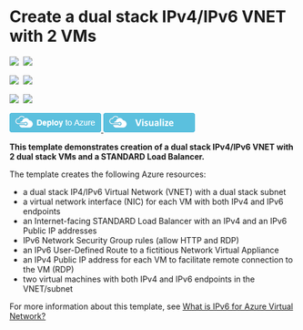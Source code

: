 # Create a dual stack IPv4/IPv6 VNET with 2 VMs

<IMG SRC="https://azurequickstartsservice.blob.core.windows.net/badges/ipv6-in-vnet-StdLB/PublicLastTestDate.svg" />&nbsp;
<IMG SRC="https://azurequickstartsservice.blob.core.windows.net/badges/ipv6-in-vnet-StdLB/PublicDeployment.svg" />&nbsp;

<IMG SRC="https://azurequickstartsservice.blob.core.windows.net/badges/ipv6-in-vnet-StdLB/FairfaxLastTestDate.svg" />&nbsp;
<IMG SRC="https://azurequickstartsservice.blob.core.windows.net/badges/ipv6-in-vnet-StdLB/FairfaxDeployment.svg" />&nbsp;

<IMG SRC="https://azurequickstartsservice.blob.core.windows.net/badges/ipv6-in-vnet-StdLB/BestPracticeResult.svg" />&nbsp;
<IMG SRC="https://azurequickstartsservice.blob.core.windows.net/badges/ipv6-in-vnet-StdLB/CredScanResult.svg" />&nbsp;

<a href="https://portal.azure.com/#create/Microsoft.Template/uri/https%3A%2F%2Fraw.githubusercontent.com%2FAzure%2Fazure-quickstart-templates%2Fmaster%2Fipv6-in-vnet%2Fazuredeploy.json" target="_blank">
    <img src="https://raw.githubusercontent.com/Azure/azure-quickstart-templates/master/1-CONTRIBUTION-GUIDE/images/deploytoazure.png"/>
</a>
<a href="http://armviz.io/#/?load=https%3A%2F%2Fraw.githubusercontent.com%2FAzure%2Fazure-quickstart-templates%2Fmaster%2Fipv6-in-vnet%2Fazuredeploy.json" target="_blank">
    <img src="https://raw.githubusercontent.com/Azure/azure-quickstart-templates/master/1-CONTRIBUTION-GUIDE/images/visualizebutton.png"/>
</a>

**This template demonstrates creation of a dual stack IPv4/IPv6 VNET with 2 dual stack VMs and a STANDARD Load Balancer.**

The template creates the following Azure resources:

- a dual stack IP4/IPv6 Virtual Network (VNET) with a dual stack subnet
- a virtual network interface (NIC) for each VM with both IPv4 and IPv6 endpoints
- an Internet-facing STANDARD Load Balancer with an IPv4 and an IPv6 Public IP addresses
- IPv6  Network Security Group rules (allow HTTP and RDP)
- an IPv6 User-Defined Route to a fictitious Network Virtual Appliance
- an IPv4 Public IP address for each VM to facilitate remote connection to the VM (RDP)
- two virtual machines with both IPv4 and IPv6 endpoints in the VNET/subnet

For more information about this template, see [What is IPv6 for Azure Virtual Network?](https://docs.microsoft.com/en-us/azure/virtual-network/ipv6-overview/)

